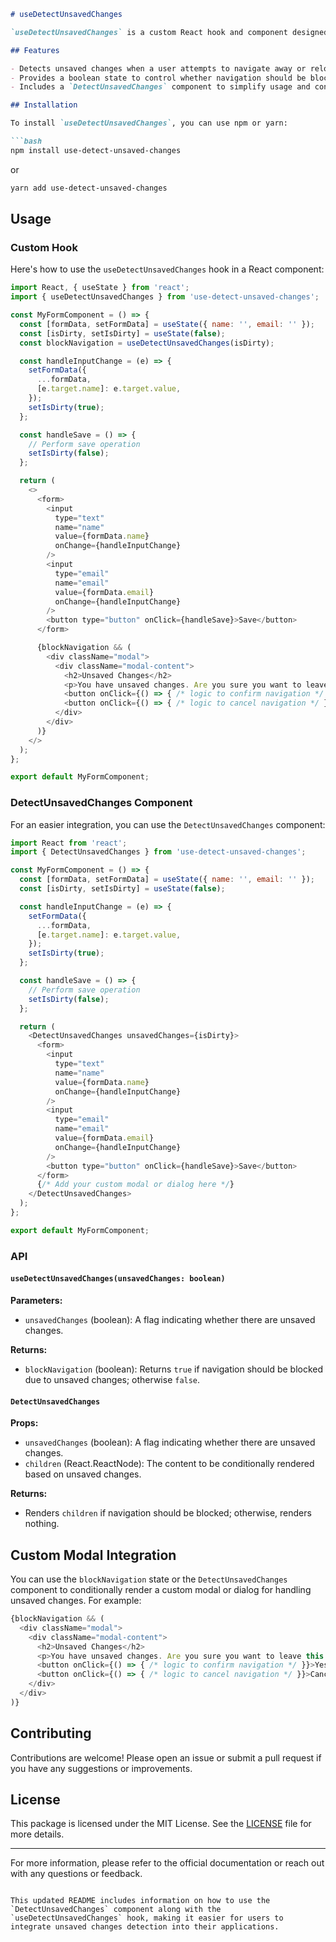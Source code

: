 
```markdown
# useDetectUnsavedChanges

`useDetectUnsavedChanges` is a custom React hook and component designed to help manage unsaved changes in your application. It allows you to prevent users from navigating away or reloading the page if there are unsaved changes, by displaying a custom modal or dialog.

## Features

- Detects unsaved changes when a user attempts to navigate away or reload the page.
- Provides a boolean state to control whether navigation should be blocked.
- Includes a `DetectUnsavedChanges` component to simplify usage and conditional rendering.

## Installation

To install `useDetectUnsavedChanges`, you can use npm or yarn:

```bash
npm install use-detect-unsaved-changes
```

or

```bash
yarn add use-detect-unsaved-changes
```

## Usage

### Custom Hook

Here's how to use the `useDetectUnsavedChanges` hook in a React component:

```javascript
import React, { useState } from 'react';
import { useDetectUnsavedChanges } from 'use-detect-unsaved-changes';

const MyFormComponent = () => {
  const [formData, setFormData] = useState({ name: '', email: '' });
  const [isDirty, setIsDirty] = useState(false);
  const blockNavigation = useDetectUnsavedChanges(isDirty);

  const handleInputChange = (e) => {
    setFormData({
      ...formData,
      [e.target.name]: e.target.value,
    });
    setIsDirty(true);
  };

  const handleSave = () => {
    // Perform save operation
    setIsDirty(false);
  };

  return (
    <>
      <form>
        <input
          type="text"
          name="name"
          value={formData.name}
          onChange={handleInputChange}
        />
        <input
          type="email"
          name="email"
          value={formData.email}
          onChange={handleInputChange}
        />
        <button type="button" onClick={handleSave}>Save</button>
      </form>

      {blockNavigation && (
        <div className="modal">
          <div className="modal-content">
            <h2>Unsaved Changes</h2>
            <p>You have unsaved changes. Are you sure you want to leave this page?</p>
            <button onClick={() => { /* logic to confirm navigation */ }}>Yes, Leave</button>
            <button onClick={() => { /* logic to cancel navigation */ }}>Cancel</button>
          </div>
        </div>
      )}
    </>
  );
};

export default MyFormComponent;
```

### DetectUnsavedChanges Component

For an easier integration, you can use the `DetectUnsavedChanges` component:

```javascript
import React from 'react';
import { DetectUnsavedChanges } from 'use-detect-unsaved-changes';

const MyFormComponent = () => {
  const [formData, setFormData] = useState({ name: '', email: '' });
  const [isDirty, setIsDirty] = useState(false);

  const handleInputChange = (e) => {
    setFormData({
      ...formData,
      [e.target.name]: e.target.value,
    });
    setIsDirty(true);
  };

  const handleSave = () => {
    // Perform save operation
    setIsDirty(false);
  };

  return (
    <DetectUnsavedChanges unsavedChanges={isDirty}>
      <form>
        <input
          type="text"
          name="name"
          value={formData.name}
          onChange={handleInputChange}
        />
        <input
          type="email"
          name="email"
          value={formData.email}
          onChange={handleInputChange}
        />
        <button type="button" onClick={handleSave}>Save</button>
      </form>
      {/* Add your custom modal or dialog here */}
    </DetectUnsavedChanges>
  );
};

export default MyFormComponent;
```

### API

#### `useDetectUnsavedChanges(unsavedChanges: boolean)`

**Parameters:**

- `unsavedChanges` (boolean): A flag indicating whether there are unsaved changes.

**Returns:**

- `blockNavigation` (boolean): Returns `true` if navigation should be blocked due to unsaved changes; otherwise `false`.

#### `DetectUnsavedChanges`

**Props:**

- `unsavedChanges` (boolean): A flag indicating whether there are unsaved changes.
- `children` (React.ReactNode): The content to be conditionally rendered based on unsaved changes.

**Returns:**

- Renders `children` if navigation should be blocked; otherwise, renders nothing.

## Custom Modal Integration

You can use the `blockNavigation` state or the `DetectUnsavedChanges` component to conditionally render a custom modal or dialog for handling unsaved changes. For example:

```javascript
{blockNavigation && (
  <div className="modal">
    <div className="modal-content">
      <h2>Unsaved Changes</h2>
      <p>You have unsaved changes. Are you sure you want to leave this page?</p>
      <button onClick={() => { /* logic to confirm navigation */ }}>Yes, Leave</button>
      <button onClick={() => { /* logic to cancel navigation */ }}>Cancel</button>
    </div>
  </div>
)}
```

## Contributing

Contributions are welcome! Please open an issue or submit a pull request if you have any suggestions or improvements.

## License

This package is licensed under the MIT License. See the [LICENSE](LICENSE) file for more details.

---

For more information, please refer to the official documentation or reach out with any questions or feedback.
```

This updated README includes information on how to use the `DetectUnsavedChanges` component along with the `useDetectUnsavedChanges` hook, making it easier for users to integrate unsaved changes detection into their applications.